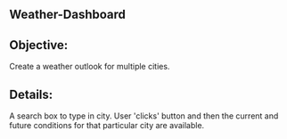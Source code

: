 ## Weather-Dashboard

## Objective:

Create a weather outlook for multiple cities. 

## Details:

A search box to type in city. User 'clicks'
button and then the current and future conditions for that particular city are available.

